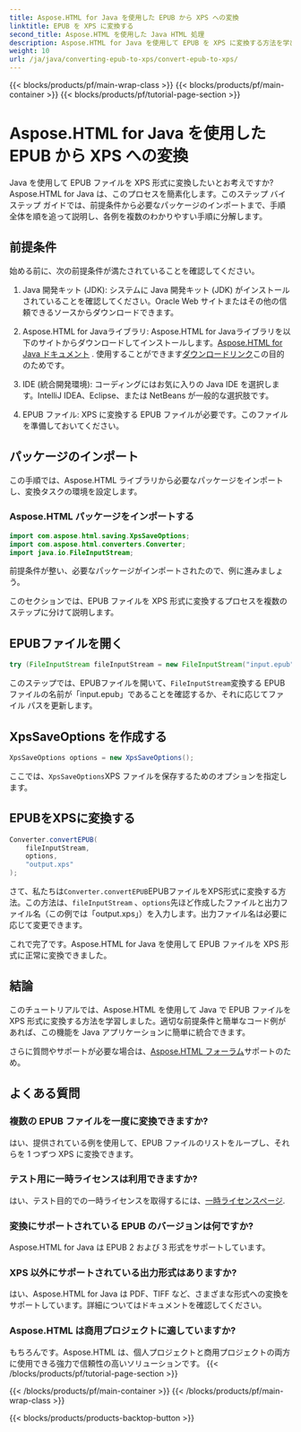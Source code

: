 ```yaml
---
title: Aspose.HTML for Java を使用した EPUB から XPS への変換
linktitle: EPUB を XPS に変換する
second_title: Aspose.HTML を使用した Java HTML 処理
description: Aspose.HTML for Java を使用して EPUB を XPS に変換する方法を学びます。EPUB から XPS へのシームレスな変換のステップバイステップ ガイド。今すぐお試しください。
weight: 10
url: /ja/java/converting-epub-to-xps/convert-epub-to-xps/
---
```


{{< blocks/products/pf/main-wrap-class >}}
{{< blocks/products/pf/main-container >}}
{{< blocks/products/pf/tutorial-page-section >}}

# Aspose.HTML for Java を使用した EPUB から XPS への変換


Java を使用して EPUB ファイルを XPS 形式に変換したいとお考えですか? Aspose.HTML for Java は、このプロセスを簡素化します。このステップ バイ ステップ ガイドでは、前提条件から必要なパッケージのインポートまで、手順全体を順を追って説明し、各例を複数のわかりやすい手順に分解します。

## 前提条件

始める前に、次の前提条件が満たされていることを確認してください。

1. Java 開発キット (JDK): システムに Java 開発キット (JDK) がインストールされていることを確認してください。Oracle Web サイトまたはその他の信頼できるソースからダウンロードできます。

2. Aspose.HTML for Javaライブラリ: Aspose.HTML for Javaライブラリを以下のサイトからダウンロードしてインストールします。[Aspose.HTML for Java ドキュメント](https://reference.aspose.com/html/java/) . 使用することができます[ダウンロードリンク](https://releases.aspose.com/html/java/)この目的のためです。

3. IDE (統合開発環境): コーディングにはお気に入りの Java IDE を選択します。IntelliJ IDEA、Eclipse、または NetBeans が一般的な選択肢です。

4. EPUB ファイル: XPS に変換する EPUB ファイルが必要です。このファイルを準備しておいてください。

## パッケージのインポート

この手順では、Aspose.HTML ライブラリから必要なパッケージをインポートし、変換タスクの環境を設定します。

### Aspose.HTML パッケージをインポートする

```java
import com.aspose.html.saving.XpsSaveOptions;
import com.aspose.html.converters.Converter;
import java.io.FileInputStream;
```

前提条件が整い、必要なパッケージがインポートされたので、例に進みましょう。

このセクションでは、EPUB ファイルを XPS 形式に変換するプロセスを複数のステップに分けて説明します。

## EPUBファイルを開く

```java
try (FileInputStream fileInputStream = new FileInputStream("input.epub")) {
```

このステップでは、EPUBファイルを開いて、`FileInputStream`変換する EPUB ファイルの名前が「input.epub」であることを確認するか、それに応じてファイル パスを更新します。

## XpsSaveOptions を作成する

```java
XpsSaveOptions options = new XpsSaveOptions();
```

ここでは、`XpsSaveOptions`XPS ファイルを保存するためのオプションを指定します。

## EPUBをXPSに変換する

```java
Converter.convertEPUB(
    fileInputStream,
    options,
    "output.xps"
);
```

さて、私たちは`Converter.convertEPUB`EPUBファイルをXPS形式に変換する方法。この方法は、`fileInputStream` 、`options`先ほど作成したファイルと出力ファイル名（この例では「output.xps」）を入力します。出力ファイル名は必要に応じて変更できます。

これで完了です。Aspose.HTML for Java を使用して EPUB ファイルを XPS 形式に正常に変換できました。

## 結論

このチュートリアルでは、Aspose.HTML を使用して Java で EPUB ファイルを XPS 形式に変換する方法を学習しました。適切な前提条件と簡単なコード例があれば、この機能を Java アプリケーションに簡単に統合できます。

さらに質問やサポートが必要な場合は、[Aspose.HTML フォーラム](https://forum.aspose.com/)サポートのため。

## よくある質問

### 複数の EPUB ファイルを一度に変換できますか?
はい、提供されている例を使用して、EPUB ファイルのリストをループし、それらを 1 つずつ XPS に変換できます。

### テスト用に一時ライセンスは利用できますか?
はい、テスト目的での一時ライセンスを取得するには、[一時ライセンスページ](https://purchase.aspose.com/temporary-license/).

### 変換にサポートされている EPUB のバージョンは何ですか?
Aspose.HTML for Java は EPUB 2 および 3 形式をサポートしています。

### XPS 以外にサポートされている出力形式はありますか?
はい、Aspose.HTML for Java は PDF、TIFF など、さまざまな形式への変換をサポートしています。詳細についてはドキュメントを確認してください。

### Aspose.HTML は商用プロジェクトに適していますか?
もちろんです。Aspose.HTML は、個人プロジェクトと商用プロジェクトの両方に使用できる強力で信頼性の高いソリューションです。
{{< /blocks/products/pf/tutorial-page-section >}}

{{< /blocks/products/pf/main-container >}}
{{< /blocks/products/pf/main-wrap-class >}}

{{< blocks/products/products-backtop-button >}}

